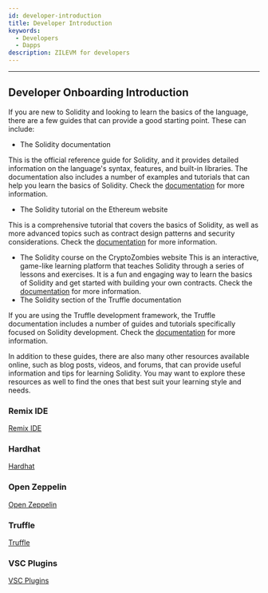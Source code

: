 ```yaml
---
id: developer-introduction
title: Developer Introduction
keywords:
  - Developers
  - Dapps
description: ZILEVM for developers
---
```


---

## Developer Onboarding Introduction

If you are new to Solidity and looking to learn the basics of the language, there are a few guides that can provide a good starting point. These can include:

- The Solidity documentation

This is the official reference guide for Solidity, and it provides detailed information on the language's syntax, features, and built-in libraries. The documentation also includes a number of examples and tutorials that can help you learn the basics of Solidity. Check the [documentation](https://docs.soliditylang.org) for more information.

- The Solidity tutorial on the Ethereum website

This is a comprehensive tutorial that covers the basics of Solidity, as well as more advanced topics such as contract design patterns and security considerations. Check the [documentation](https://ethereum.org/en/developers/tutorials/) for more information.

- The Solidity course on the CryptoZombies website
  This is an interactive, game-like learning platform that teaches Solidity through a series of lessons and exercises. It is a fun and engaging way to learn the basics of Solidity and get started with building your own contracts. Check the [documentation](https://cryptozombies.io/) for more information.
- The Solidity section of the Truffle documentation

If you are using the Truffle development framework, the Truffle documentation includes a number of guides and tutorials specifically focused on Solidity development. Check the [documentation](truffle.md) for more information.

In addition to these guides, there are also many other resources available online, such as blog posts, videos, and forums, that can provide useful information and tips for learning Solidity. You may want to explore these resources as well to find the ones that best suit your learning style and needs.

### Remix IDE

[Remix IDE](remix.md)

### Hardhat

[Hardhat](hardhat.md)

### Open Zeppelin

[Open Zeppelin](open-zeppelin.md)

### Truffle

[Truffle](truffle.md)

### VSC Plugins

[VSC Plugins](vsc-plugins.md)
